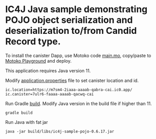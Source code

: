 # IC4J Java sample demonstrating POJO object serialization and deserialization to/from Candid Record type.

To install the canister Dapp, use Motoko code [main.mo](src/main.mo), copy/paste to [Motoko Playground](https://m7sm4-2iaaa-aaaab-qabra-cai.raw.ic0.app/) and deploy.

This application requires Java version 11.

Modify [application.properties](src/main/resources/application.properties) file to set canister location and id.

```
ic.location=https://m7sm4-2iaaa-aaaab-qabra-cai.ic0.app/
ic.canister=7ulr6-faaaa-aaaab-qacwq-cai
```

Run Gradle [build](build.gradle). Modify Java version in the build file if higher than 11.

```
gradle build
```

Run Java with fat jar

```
java -jar build/libs/ic4j-sample-pojo-0.6.17.jar
```
